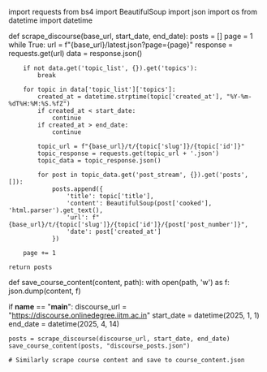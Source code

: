 import requests
from bs4 import BeautifulSoup
import json
import os
from datetime import datetime

def scrape_discourse(base_url, start_date, end_date):
    posts = []
    page = 1
    while True:
        url = f"{base_url}/latest.json?page={page}"
        response = requests.get(url)
        data = response.json()
        
        if not data.get('topic_list', {}).get('topics'):
            break
            
        for topic in data['topic_list']['topics']:
            created_at = datetime.strptime(topic['created_at'], "%Y-%m-%dT%H:%M:%S.%fZ")
            if created_at < start_date:
                continue
            if created_at > end_date:
                continue
                
            topic_url = f"{base_url}/t/{topic['slug']}/{topic['id']}"
            topic_response = requests.get(topic_url + '.json')
            topic_data = topic_response.json()
            
            for post in topic_data.get('post_stream', {}).get('posts', []):
                posts.append({
                    'title': topic['title'],
                    'content': BeautifulSoup(post['cooked'], 'html.parser').get_text(),
                    'url': f"{base_url}/t/{topic['slug']}/{topic['id']}/{post['post_number']}",
                    'date': post['created_at']
                })
        
        page += 1
    
    return posts

def save_course_content(content, path):
    with open(path, 'w') as f:
        json.dump(content, f)

if __name__ == "__main__":
    discourse_url = "https://discourse.onlinedegree.iitm.ac.in"
    start_date = datetime(2025, 1, 1)
    end_date = datetime(2025, 4, 14)
    
    posts = scrape_discourse(discourse_url, start_date, end_date)
    save_course_content(posts, "discourse_posts.json")
    
    # Similarly scrape course content and save to course_content.json
